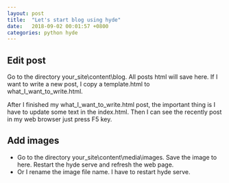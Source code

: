 ```yaml
---
layout: post
title:  "Let's start blog using hyde"
date:   2018-09-02 00:01:57 +0800
categories: python hyde
---
```

## Edit post
Go to the directory your_site\content\blog. All posts html will save here. If I want to write a new post, I copy a template.html to what_I_want_to_write.html. 

After I finished my what_I_want_to_write.html post, the important thing is I have to update some text in the index.html. Then I can see the recently post in my web browser just press F5 key. 

## Add images
* Go to the directory your_site\content\media\images. Save the image to here. Restart the hyde serve and refresh the web page.
* Or I rename the image file name. I have to restart hyde serve.
